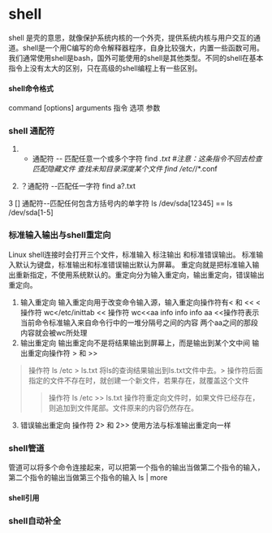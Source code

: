 # shell
shell 是壳的意思，就像保护系统内核的一个外壳，提供系统内核与用户交互的通道。shell是一个用C编写的命令解释器程序，自身比较强大，内置一些函数可用。我们通常使用shell是bash，国外可能使用的shell是其他类型。不同的shell在基本指令上没有太大的区别，只在高级的shell编程上有一些区别。


#### shell命令格式
command [options] arguments
指令       选项     参数

### shell 通配符
1. * 通配符 -- 匹配任意一个或多个字符
find *.txt #注意：这条指令不回去检查匹配隐藏文件
查找未知目录深度某个文件
find /etc/*/*.conf

2. ？通配符 --匹配任一字符
find a?.txt

3 []  通配符--匹配任何包含方括号内的单字符
ls /dev/sda[12345] == ls /dev/sda[1-5] 

### 标准输入输出与shell重定向
Linux shell连接时会打开三个文件，标准输入 标注输出 和标准错误输出。
标准输入默认为键盘，标准输出和标准错误输出默认为屏幕。
重定向就是把标准输入输出重新指定，不使用系统默认的。重定向分为输入重定向，输出重定向，错误输出重定向。
1. 输入重定向
输入重定向用于改变命令输入源，输入重定向操作符有< 和 <<
< 操作符
wc</etc/inittab
<< 操作符
  wc<<aa
  info
  info
  info
  aa
<<操作符表示当前命令标准输入来自命令行中的一堆分隔号之间的内容
两个aa之间的那段内容就会被wc所处理
2. 输出重定向
输出重定向不是将结果输出到屏幕上，而是输出到某个文中间
输出重定向操作符 > 和 >>
 >操作符
 ls /etc > ls.txt
 将ls的查询结果输出到ls.txt文件中去。> 操作符后面指定的文件不存在时，就创建一个新文件，若果存在，就覆盖这个文件
 >>操作符
 ls /etc >> ls.txt
 >>操作符重定向文件时，如果文件已经存在，则追加到文件尾部。文件原来的内容仍然存在。
3. 错误输出重定向
操作符 2> 和 2>>
使用方法与标准输出重定向一样

### shell管道
管道可以将多个命令连接起来，可以把第一个指令的输出当做第二个指令的输入，第二个指令的输出当做第三个指令的输入
ls | more

#### shell引用

### shell自动补全